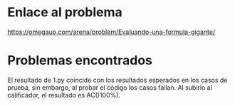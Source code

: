 # Enlace al problema
https://omegaup.com/arena/problem/Evaluando-una-formula-gigante/

# Problemas encontrados
El resultado de 1.py coincide con los resultados esperados en los casos de prueba, sin embargo, al probar el código los casos fallan. Al subirlo al calificador, el resultado es AC()100%).